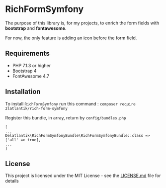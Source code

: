 # RichFormSymfony
  
The purpose of this library is, for my projects, to enrich the form fields with **bootstrap** and **fontawesome**.

For now, the only feature is adding an icon before the form field.

## Requirements

- PHP 7.1.3 or higher
- Bootstrap 4
- FontAwesome 4.7

## Installation

To install `RichFormSymfony` run this command : 
`composer require 2latlantik/rich-form-symfony`

Register this bundle, in array, return by `config/bundles.php`

```
[
...
Delatlantik\RichFormSymfonyBundle\RichFormSymfonyBundle::class => ['all' => true],
...
]
```

## License

This project is licensed under the MIT License - see the [LICENSE.md](LICENSE.md) file for details